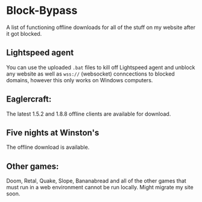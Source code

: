 # Block-Bypass
A list of functioning offline downloads for all of the stuff on my website after it got blocked.

## Lightspeed agent
You can use the uploaded `.bat` files to kill off Lightspeed agent and unblock any website as well as `wss://` (websocket) conncections to blocked domains, however this only works on Windows computers.

## Eaglercraft:
The latest 1.5.2 and 1.8.8 offline clients are available for download. 
## Five nights at Winston's
The offline download is available.

## Other games:
Doom, Retal, Quake, Slope, Bananabread and all of the other games that must run in a web environment cannot be run locally. Might migrate my site soon.

